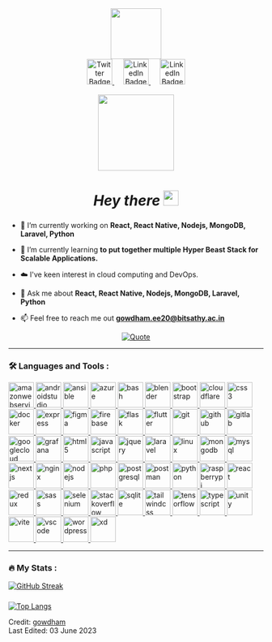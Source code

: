 
<div id="header" align="center">
  <img src="https://media.giphy.com/media/hqU2KkjW5bE2v2Z7Q2/giphy.gif" width="100"/>

  <div id="badges">
    <a href="https://twitter.com/Gowdham_surya/">
      <img src="https://user-images.githubusercontent.com/103630404/181740594-a5ce2f18-b241-4af0-b185-9861be749799.png" width="50px" alt="Twitter Badge"/>
    </a>
    &emsp;
    <a href="https://www.linkedin.com/in/gowdhamp/">
      <img src="https://user-images.githubusercontent.com/103630404/181175782-37f58596-db4d-4a4e-861b-95779241f8a7.png" width="50px" alt="LinkedIn Badge"/>
    </a>
    &emsp;
    <a href="http://instagram.com/__gowdham_official_">
      <img src="https://user-images.githubusercontent.com/103630404/181739423-40f45e04-68ac-40a0-9958-11314bdba285.png" width="50px" alt="LinkedIn Badge"/>
    </a>
  </div>
  <br/>
  <img src="https://komarev.com/ghpvc/?username=gowtham-surya&style=flat-square&color=green" width="150px" alt=""/>
  
  <h1>
    <i>Hey there</i>
    <img src="https://media.giphy.com/media/hvRJCLFzcasrR4ia7z/giphy.gif" width="30px"/>
  </h1>
</div>

###

<!--Intro start-->
- 🔭 I’m currently working on **React, React Native, Nodejs, MongoDB, Laravel, Python**

- 🌱 I’m currently learning **to put together multiple Hyper Beast Stack for Scalable Applications.**

- ☁️ I've keen interest in cloud computing and DevOps.

- 💬 Ask me about **React, React Native, Nodejs, MongoDB, Laravel, Python**

- 📫 Feel free to reach me out **gowdham.ee20@bitsathy.ac.in**
<!--Intro end-->


<p align="center">
	<a href="https://github.com/piyushsuthar/github-readme-quotes"> 
    <img alt="Quote" src="https://quotes-github-readme.vercel.app/api?type=horizontal&theme=tokyonight&quote=Any+fool+can+write+code+that+a+computer+can+understand.+Good+programmers+write+code+that+humans+can+understand&author=Martin+Fowler">
  </a>
</p>

---

### :hammer_and_wrench: Languages and Tools :

<a href="https://aws.amazon.com/" target="_blank" rel="noreferrer"> 
  <img alt="amazonwebservices" title="amazonwebservices" height=50 src="https://skillicons.dev/icons?i=aws"/> 
</a>
<a href="https://developer.android.com/studio" target="_blank" rel="noreferrer">
  <img alt="androidstudio" title="androidstudio" height=50 src="https://skillicons.dev/icons?i=androidstudio"/>
</a>
<a href="https://www.ansible.com/" target="_blank" rel="noreferrer"> 
  <img alt="ansible" title="ansible" height=50 src="https://skillicons.dev/icons?i=ansible"/> 
</a>
<a href="https://azure.microsoft.com/en-in" target="_blank" rel="noreferrer"> 
  <img alt="azure" title="azure" height=50 src="https://skillicons.dev/icons?i=azure"/> 
</a>
<a href="https://www.gnu.org/software/bash/" target="_blank" rel="noreferrer"> 
  <img alt="bash" title="bash" height=50 src="https://skillicons.dev/icons?i=bash"/> 
</a>
<a href="https://www.blender.org/" target="_blank" rel="noreferrer"> 
  <img alt="blender" title="blender" height=50 src="https://skillicons.dev/icons?i=blender"/> 
</a>
<a href="https://getbootstrap.com" target="_blank" rel="noreferrer"> 
  <img alt="bootstrap" title="bootstrap" height=50 src="https://skillicons.dev/icons?i=bootstrap"/> 
</a>
<a href="https://cloudflare.com/" target="_blank" rel="noreferrer"> 
  <img alt="cloudflare" title="cloudflare" height=50 src="https://skillicons.dev/icons?i=cloudflare"/> 
</a>
<a href="https://www.w3.org/Style/CSS/Overview.en.html" target="_blank" rel="noreferrer"> 
  <img alt="css3" title="css3" height=50 src="https://skillicons.dev/icons?i=css"/> 
</a>
<a href="https://www.docker.com/" target="_blank" rel="noreferrer"> 
  <img alt="docker" title="docker" height=50 src="https://skillicons.dev/icons?i=docker"/> 
</a>
<a href="https://expressjs.com/" target="_blank" rel="noreferrer"> 
  <img alt="express" title="express" height=50 src="https://skillicons.dev/icons?i=express"/> 
</a>
<a href="https://www.figma.com/" target="_blank" rel="noreferrer"> 
  <img alt="figma" title="figma" height=50 src="https://skillicons.dev/icons?i=figma"/> 
</a>
<a href="https://firebase.google.com/" target="_blank" rel="noreferrer"> 
  <img alt="firebase" title="firebase" height=50 src="https://skillicons.dev/icons?i=firebase"/> 
</a>
<a href="https://flask.palletsprojects.com/" target="_blank" rel="noreferrer"> 
  <img alt="flask" title="flask" height=50 src="https://skillicons.dev/icons?i=flask"/> 
</a>
<a href="https://flutter.dev/" target="_blank" rel="noreferrer"> 
  <img alt="flutter" title="flutter" height=50 src="https://skillicons.dev/icons?i=flutter"/> 
</a>
<a href="https://git-scm.com/" target="_blank" rel="noreferrer"> 
  <img alt="git" title="git" height=50 src="https://skillicons.dev/icons?i=git"/> 
</a>
<a href="https://github.com/" target="_blank" rel="noreferrer"> 
  <img alt="github" title="github" height=50 src="https://skillicons.dev/icons?i=github"/> 
</a>
<a href="https://about.gitlab.com/" target="_blank" rel="noreferrer"> 
  <img alt="gitlab" title="gitlab" height=50 src="https://skillicons.dev/icons?i=gitlab"/> 
</a>
<a href="https://cloud.google.com/" target="_blank" rel="noreferrer"> 
  <img alt="googlecloud" title="googlecloud" height=50 src="https://skillicons.dev/icons?i=gcp"/> 
</a>
<a href="https://grafana.com/" target="_blank" rel="noreferrer"> 
  <img alt="grafana" title="grafana" height=50 src="https://skillicons.dev/icons?i=grafana"/> 
</a>
<a href="https://www.w3.org/html/" target="_blank" rel="noreferrer"> 
  <img alt="html5" title="html5" height=50 src="https://skillicons.dev/icons?i=html"/> 
</a>
<a href="https://www.javascript.com/" target="_blank" rel="noreferrer"> 
  <img alt="javascript" title="javascript" height=50 src="https://skillicons.dev/icons?i=js"/>  
</a>
<a href="https://jquery.com/" target="_blank" rel="noreferrer"> 
  <img alt="jquery" title="jquery" height=50 src="https://skillicons.dev/icons?i=jquery"/> 
</a>
<a href="https://laravel.com/" target="_blank" rel="noreferrer"> 
  <img alt="laravel" title="laravel" height=50 src="https://skillicons.dev/icons?i=laravel"/> 
</a>
<a href="https://www.linux.org/" target="_blank" rel="noreferrer"> 
  <img alt="linux" title="linux" height=50 src="https://skillicons.dev/icons?i=linux"/> 
</a>
<a href="https://www.mongodb.com/" target="_blank" rel="noreferrer"> 
  <img alt="mongodb" title="mongodb" height=50 src="https://skillicons.dev/icons?i=mongodb"/> 
</a>
<a href="https://www.mysql.com/" target="_blank" rel="noreferrer"> 
  <img alt="mysql" title="mysql" height=50 src="https://skillicons.dev/icons?i=mysql"/> 
</a>
<a href="https://nextjs.org/" target="_blank" rel="noreferrer"> 
  <img alt="nextjs" title="nextjs" height=50 src="https://skillicons.dev/icons?i=nextjs"/> 
</a>
<a href="https://www.nginx.com/" target="_blank" rel="noreferrer"> 
  <img alt="nginx" title="nginx" height=50 src="https://skillicons.dev/icons?i=nginx"/> 
</a>
<a href="https://nodejs.org/" target="_blank" rel="noreferrer"> 
  <img alt="nodejs" title="nodejs" height=50 src="https://skillicons.dev/icons?i=nodejs"/> 
</a>
<a href="https://www.php.net/" target="_blank" rel="noreferrer"> 
  <img alt="php" title="php" height=50 src="https://skillicons.dev/icons?i=php"/> 
</a>
<a href="https://www.postgresql.org/" target="_blank" rel="noreferrer"> 
  <img alt="postgresql" title="postgresql" height=50 src="https://skillicons.dev/icons?i=postgres"/> 
</a>
<a href="https://www.postman.com/" target="_blank" rel="noreferrer"> 
  <img alt="postman" title="postman" height=50 src="https://skillicons.dev/icons?i=postman"/> 
</a>
<a href="https://www.python.org/" target="_blank" rel="noreferrer"> 
  <img alt="python" title="python" height=50 src="https://skillicons.dev/icons?i=py"/> 
</a>
<a href="https://www.raspberrypi.org/" target="_blank" rel="noreferrer"> 
  <img alt="raspberrypi" title="raspberrypi" height=50 src="https://skillicons.dev/icons?i=raspberrypi"/> 
</a>
<a href="https://reactjs.org/" target="_blank" rel="noreferrer"> 
  <img alt="react" title="react" height=50 src="https://skillicons.dev/icons?i=react"/> 
</a>
<a href="https://redux.js.org/" target="_blank" rel="noreferrer"> 
  <img alt="redux" title="redux" height=50 src="https://skillicons.dev/icons?i=redux"/> 
</a>
<a href="https://sass-lang.com" target="_blank" rel="noreferrer">
  <img alt="sass" title="sass" height=50 src="https://skillicons.dev/icons?i=sass"/>  
</a>
<a href="https://www.selenium.dev/" target="_blank" rel="noreferrer"> 
  <img alt="selenium" title="selenium" height=50 src="https://skillicons.dev/icons?i=selenium"/> 
</a>
<a href="https://stackoverflow.com/" target="_blank" rel="noreferrer"> 
  <img alt="stackoverflow" title="stackoverflow" height=50 src="https://skillicons.dev/icons?i=stackoverflow"/> 
</a>
<a href="https://sqlite.org/" target="_blank" rel="noreferrer"> 
  <img alt="sqlite" title="sqlite" height=50 src="https://skillicons.dev/icons?i=sqlite"/> 
</a>
<a href="https://tailwindcss.com/" target="_blank" rel="noreferrer"> 
  <img alt="tailwindcss" title="tailwindcss" height=50 src="https://skillicons.dev/icons?i=tailwind"/> 
</a>
<a href="https://www.tensorflow.org/" target="_blank" rel="noreferrer"> 
  <img alt="tensorflow" title="tensorflow" height=50 src="https://skillicons.dev/icons?i=tensorflow"/> 
</a>
<a href="https://www.typescriptlang.org/" target="_blank" rel="noreferrer"> 
  <img alt="typescript" title="typescript" height=50 src="https://skillicons.dev/icons?i=ts"/> 
</a>
<a href="https://unity.com/" target="_blank" rel="noreferrer"> 
  <img alt="unity" title="unity" height=50 src="https://skillicons.dev/icons?i=unity"/> 
</a>
<a href="https://vitejs.dev/" target="_blank" rel="noreferrer"> 
  <img alt="vite" title="vite" height=50 src="https://skillicons.dev/icons?i=vite"/> 
</a>
<a href="https://code.visualstudio.com/" target="_blank" rel="noreferrer"> 
  <img alt="vscode" title="vscode" height=50 src="https://skillicons.dev/icons?i=vscode"/> 
</a>
<a href="https://wordpress.com/" target="_blank" rel="noreferrer"> 
  <img alt="wordpress" title="wordpress" height=50 src="https://skillicons.dev/icons?i=wordpress"/> 
</a>
<a href="https://helpx.adobe.com/support/xd.html" target="_blank" rel="noreferrer"> 
  <img alt="xd" title="xd" height=50 src="https://skillicons.dev/icons?i=xd"/> 
</a>

___

### :fire: My Stats :
[![GitHub Streak](http://github-readme-streak-stats.herokuapp.com?user=gowtham-surya&theme=dark&background=000000)](https://git.io/streak-stats)
###
[![Top Langs](https://github-readme-stats.vercel.app/api/top-langs/?username=gowtham-surya&layout=compact&theme=vision-friendly-dark)](https://github.com/anuraghazra/github-readme-stats)
  
Credit: [gowdham](https://github.com/gowtham-surya) <br>
Last Edited: 03 June 2023
<!---
gowtham-surya/gowtham-surya is a ✨ special ✨ repository because its `README.md` (this file) appears on your GitHub profile.
You can click the Preview link to take a look at your changes.
--->
